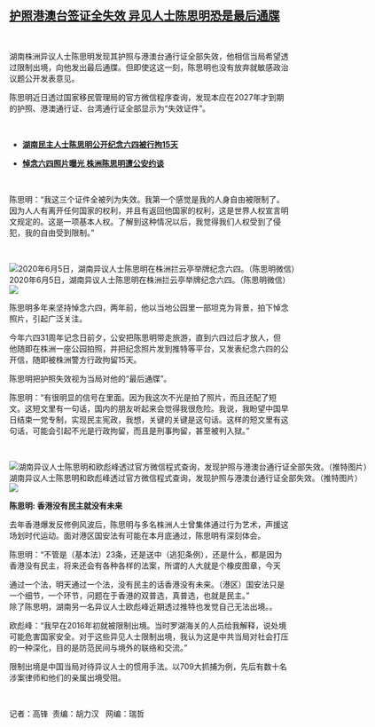 <!--1593171900000-->
[护照港澳台签证全失效   异见人士陈思明恐是最后通牒](https://www.rfa.org/mandarin/yataibaodao/renquanfazhi/gf1-06262020072752.html)
------

<p> </p><p>湖南株洲异议人士陈思明发现其护照与港澳台通行证全部失效，他相信当局希望透过限制出境，向他发出最后通牒。但即使这这一刻，陈思明也没有放弃就敏感政治议题公开发表意见。</p><p>陈思明近日透过国家移民管理局的官方微信程序查询，发现本应在2027年才到期的护照、港澳通行证、台湾通行证全部显示为“失效证件”。</p><p><b><br/></b></p><ul><li><b><a class="external-link" href="http://www.rfa.org/mandarin/Xinwen/6-06062020172713.html">湖南民主人士陈思明公开纪念六四被行拘15天</a></b></li></ul><p><b> </b></p><ul><li><b><a class="external-link" href="http://www.rfa.org/mandarin/yataibaodao/renquanfazhi/gf2-06012018100645.html">悼念六四照片曝光 株洲陈思明遭公安约谈</a></b></li></ul><p> </p><p>陈思明：“我这三个证件全被列为失效。我第一个感觉是我的人身自由被限制了。因为人人有离开任何国家的权利，并且有返回他国家的权利，这是世界人权宣言明文规定的。这是一项基本人权。了解到这种情况以后，我觉得我们人权受到了侵犯，我的自由受到限制。”</p><p> </p><p><div class="image-inline captioned" style="width:1500px;"><div style="width:1500px;"><img alt="2020年6月5日，湖南异议人士陈思明在株洲拦云亭举牌纪念六四。（陈思明微信）" src="https://www.rfa.org/mandarin/yataibaodao/renquanfazhi/gf1-06262020072752.html/M0608GF1-3.jpg" title="2020年6月5日，湖南异议人士陈思明在株洲拦云亭举牌纪念六四。（陈思明微信）"/></div><div class="image-caption"><span style="width:1500px;">2020年6月5日，湖南异议人士陈思明在株洲拦云亭举牌纪念六四。（陈思明微信）</span><span class="copyright"> </span></div><div id="zoomattribute"><a class="single_image" href="/mandarin/yataibaodao/renquanfazhi/gf1-06262020072752.html/M0608GF1-3.jpg" title="2020年6月5日，湖南异议人士陈思明在株洲拦云亭举牌纪念六四。（陈思明微信）"><img src="/rfa_resources/graphics/icon-zoom.png"/></a></div></div></p><p>陈思明多年来坚持悼念六四，两年前，他以当地公园里一部坦克为背景，拍下悼念照片，引起广泛关注。</p><p>今年六四31周年记念日前夕，公安把陈思明带走旅游，直到六四过后才放人，但他随即在株洲一座公园拍照，并把纪念照片发到推特等平台，又发表纪念六四的公开信，随即被株洲警方行政拘留15天。</p><p>陈思明把护照失效视为当局对他的“最后通牒”。</p><p>陈思明：“有很明显的信号在里面。因为我这次不光是拍了照片，而且还配了短文。这短文里有一句话，国内的朋友听起来会觉得我很危险。我说，我盼望中国早日结束一党专制，实现民主宪政，我想，关键的关键是这句话。这样的短文里有这句话，可能会引起不光是行政拘留，而且是刑事拘留，甚至被判入狱。”</p><p> </p><p><div class="image-inline captioned" style="width:1484px;"><div style="width:1484px;"><img alt="湖南异议人士陈思明和欧彪峰透过官方微信程式查询，发现护照与港澳台通行证全部失效。（推特图片）" src="https://www.rfa.org/mandarin/yataibaodao/renquanfazhi/gf1-06262020072752.html/M0626GF1-1.jpg" title="湖南异议人士陈思明和欧彪峰透过官方微信程式查询，发现护照与港澳台通行证全部失效。（推特图片）"/></div><div class="image-caption"><span style="width:1484px;">湖南异议人士陈思明和欧彪峰透过官方微信程式查询，发现护照与港澳台通行证全部失效。（推特图片）</span><span class="copyright"> </span></div><div id="zoomattribute"><a class="single_image" href="/mandarin/yataibaodao/renquanfazhi/gf1-06262020072752.html/M0626GF1-1.jpg" title="湖南异议人士陈思明和欧彪峰透过官方微信程式查询，发现护照与港澳台通行证全部失效。（推特图片）"><img src="/rfa_resources/graphics/icon-zoom.png"/></a></div></div></p><p><b>陈思明: 香港没有民主就没有未来</b></p><p>去年香港爆发反修例风波后，陈思明与多名株洲人士曾集体通过行为艺术，声援这场划时代运动。面对港区国安法有可能在本月底通过，陈思明有深刻体会。</p><p>陈思明：“不管是（基本法）23条，还是送中（逃犯条例），还是什么，都是因为香港没有民主，将来还会有各种各样的法案，所谓的人大就是个橡皮图章，今天</p><p>通过一个法，明天通过一个法，没有民主的话香港没有未来。（港区）国安法只是一个细节，一个环节，问题在于香港的双普选，真普选，也就是民主。”<br/>除了陈思明，湖南另一名异议人士欧彪峰近期透过推特也发觉自己无法出境。。</p><p>欧彪峰：“我早在2016年初就被限制出境。当时罗湖海关的人员给我解释，说处境可能危害国家安全。对于这些异见人士限制出境，我认为这是中共当局对社会打压的一种深化，目的是防范民间与境外的联络和交流。”</p><p>限制出境是中国当局对待异议人士的惯用手法。以709大抓捕为例，先后有数十名涉案律师和他们的亲属出境受阻。</p><p> </p><p>记者：高锋  责编：胡力汉   网编：瑞哲</p>
